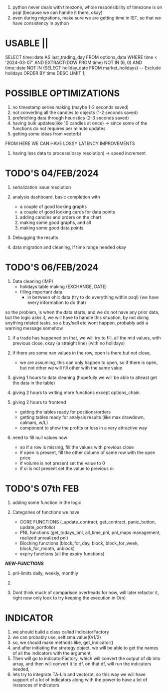 1. python never deals with timezone, whole responsibility of timezone is on psql (because we can handle it there, okay)
2. even during migrations, make sure we are getting time in IST, so that we have consistency in python


# USABLE ||
SELECT time::date AS last_trading_day
FROM options_data
WHERE time < '2024-03-07'
AND EXTRACT(DOW FROM time) NOT IN (6, 0)
AND time::date NOT IN (SELECT holiday_date FROM market_holidays)  -- Exclude holidays
ORDER BY time DESC
LIMIT 1;


# POSSIBLE OPTIMIZATIONS
1. no timestamp series making (maybe 1-2 seconds saved)
2. not converting all the candles to objects (1-2 seconds saved)
3. prefetching data through heuristics (2-3 seconds saved)
4. having bulk updates(like 10 candles at once) -> since some of the functions do not requires per minute updates
5. getting some ideas from vectorbt

FROM HERE WE CAN HAVE LOSSY LATENCY IMPROVEMENTS
1. having less data to process(lossy resolution) -> speed increment



# TODO'S 04/FEB/2024
1. serialization issue resolution
2. analysis dashboard, basic completion with
    - a couple of good looking graphs
    - a couple of good looking cards for data points

    1. adding candles and orders on the chart
    2. making some good graphs, and all
    3. making some good data points
3. Debugging the results
4. data migration and cleaning, if time range needed okay

# TODO'S 06/FEB/2024
1. Data cleaning (IMP)
    - holidays table making (EXCHANGE, DATE)
    - filling important data
        - in between ohlc data
            (try to do everything within psql) (we have every information to do that)

so the problem, is when the data starts, and we do not have any prior data, but the logic asks it, we will have to handle this situation, by not doing anything related tasks, so a buy/sell etc wont happen, probably add a warning message somehow
1. if a trade has happened on that, we will try to fill, all the mid values, with previous close, okay (a straight line) (with no holidays)
2. if there are some nan values in the row, open is there but not close, 
    - we are assuming, this can only happen to open, so if there is open, but not other we will fill other with the same value

1. giving 1 hours to data cleaning (hopefully we will be able to atleast get the data in the table)
2. giving 2 hours to writing more functions except options_chain.
3. giving 2 hours to frontend 
    - getting the tables ready for positions/orders
    - getting tables ready for analysis results (like max drawdown, calmars, w/L)
    - component to show the profits or loss in a very attractive way

1. need to fill null values now
    - so if a row is missing, fill the values with previous close
    - if open is present, fill the other column of same row with the open price
    - if volume is not present set the value to 0
    - if oi is not present set the value to previous oi


# TODO'S 07th FEB
1. adding some function in the logic

1. Categories of functions we have
    - CORE FUNCTIONS (_update_contract, get_contract, panic_button, update_portfolio)
    - PNL functions (get_todays_pnl, all_time_pnl, pnl_maps management, realized unrealized pnl)
    - Blocking functions (block_for_day, block, block_for_week, block_for_month, unblock)
    - expiry functions (all the expiry functions)

***NEW-FUNCTIONS***
1. pnl-limits daily, weekly, monthly
2. 

1. Dont think much of comparison overheads for now, will later refactor it, right now only look to try keeping the execution in O(n) 


# INDICATOR 
1. we should build a class called IndicatorFactory
2. we can probably use, self.sma.value(0/1/2)
3. so, we should make methods like, get_indicator()
4. and after initiating the strategy object, we will be able to get the names of all the indicators with the argument, 
5. Then will go to indicatorFactory, which will convert the output of db into array, and then will convert it to df, on that df, will run the indicators needed, 
6. lets try to integrate TA-Lib and vectorbt, so this way we will have support of a lot of indicators along with the power to have a lot of instances of indicators

